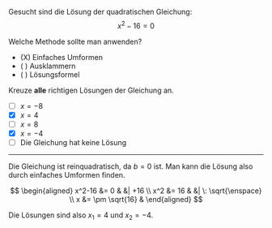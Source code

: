 Gesucht sind die Lösung der quadratischen Gleichung:
$$x^2-16=0$$

Welche Methode sollte man anwenden?
  - (X) Einfaches Umformen
  - ( ) Ausklammern
  - ( ) Lösungsformel
  
Kreuze **alle** richtigen Lösungen der Gleichung an.
  - [ ] $x = -8$
  - [X] $x = 4$
  - [ ] $x = 8$
  - [X] $x = -4$
  - [ ] Die Gleichung hat keine Lösung
  
---

Die Gleichung ist reinquadratisch, da $b=0$ ist. Man kann die Lösung also durch einfaches Umformen finden.

$$
\begin{aligned}
x^2-16 &= 0             & &| +16 \\
x^2    &= 16            & &| \: \sqrt{\enspace} \\
x      &= \pm \sqrt{16} &
\end{aligned}
$$

Die Lösungen sind also $x_1 = 4$ und $x_2 = -4$.
